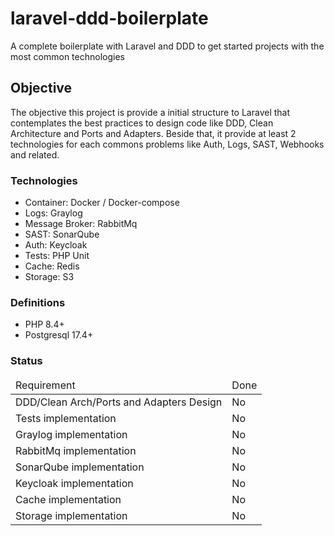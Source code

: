 # laravel-ddd-boilerplate
A complete boilerplate with Laravel and DDD to get started projects with the most common technologies

## Objective
The objective this project is provide a initial structure to Laravel that contemplates the best practices to design code like DDD, Clean Architecture and Ports and Adapters. Beside that, it provide at least 2 technologies for each commons problems like Auth, Logs, SAST, Webhooks and related.

### Technologies
- Container: Docker / Docker-compose
- Logs: Graylog
- Message Broker: RabbitMq
- SAST: SonarQube
- Auth: Keycloak
- Tests: PHP Unit
- Cache: Redis
- Storage: S3

### Definitions
- PHP 8.4+
- Postgresql 17.4+

### Status
<table>
  <thead>
    <tr>
      <td>Requirement</td>
      <td>Done</td>
    </tr>
  </thead>
  <tbody>
    <tr>
      <td>DDD/Clean Arch/Ports and Adapters Design</td>
      <td>No</td>
    </tr>
    <tr>
      <td>Tests implementation</td>
      <td>No</td>
    </tr>
    <tr>
      <td>Graylog implementation</td>
      <td>No</td>
    </tr>
    <tr>
      <td>RabbitMq implementation</td>
      <td>No</td>
    </tr>
    <tr>
      <td>SonarQube implementation</td>
      <td>No</td>
    </tr>
    <tr>
      <td>Keycloak implementation</td>
      <td>No</td>
    </tr>
    <tr>
      <td>Cache implementation</td>
      <td>No</td>
    </tr>
    <tr>
      <td>Storage implementation</td>
      <td>No</td>
    </tr>
  </tbody>
</table>
